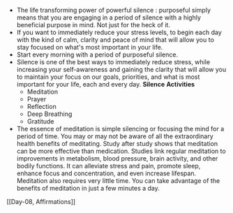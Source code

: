 - The life transforming power of powerful silence : purposeful simply means that you are engaging in a period of silence with a highly beneficial purpose in mind. Not just for the heck of it.
- If you want to immediately reduce your stress levels, to begin each day with the kind of calm, clarity and peace of mind that will allow you to stay focused on what's most important in your life.
- Start every morning with a period of purposeful silence.
- Silence is one of the best ways to immediately reduce stress, while increasing your self-awareness and gaining the clarity that will allow you to maintain your focus on our goals, priorities, and what is most important for your life, each and every day.
	 **Silence** **Activities**
	 - Meditation
	 - Prayer 
	 - Reflection
	 - Deep Breathing
	 - Gratitude
- The essence of meditation is simple silencing or focusing the mind for a period of time. You may or may not be aware of all the extraordinary health benefits of meditating. Study after study shows that meditation can be more effective than medication.  Studies link regular meditation to improvements in metabolism, blood pressure, brain activity, and other bodily functions. It can alleviate stress and pain, promote sleep, enhance focus and concentration, and even increase lifespan. Meditation also requires very little time. You can take advantage of the benefits of meditation in just a few minutes a day.

[[Day-08, Affirmations]]